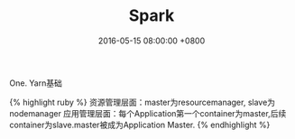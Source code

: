 ﻿---
layout: post
title: "Spark"
date: 2016-05-15 08:00:00 +0800
categories: Ruby
---
One. Yarn基础

{% highlight ruby %}
资源管理层面：master为resourcemanager, slave为nodemanager
应用管理层面：每个Application第一个container为master,后续container为slave.master被成为Application Master.
{% endhighlight %}